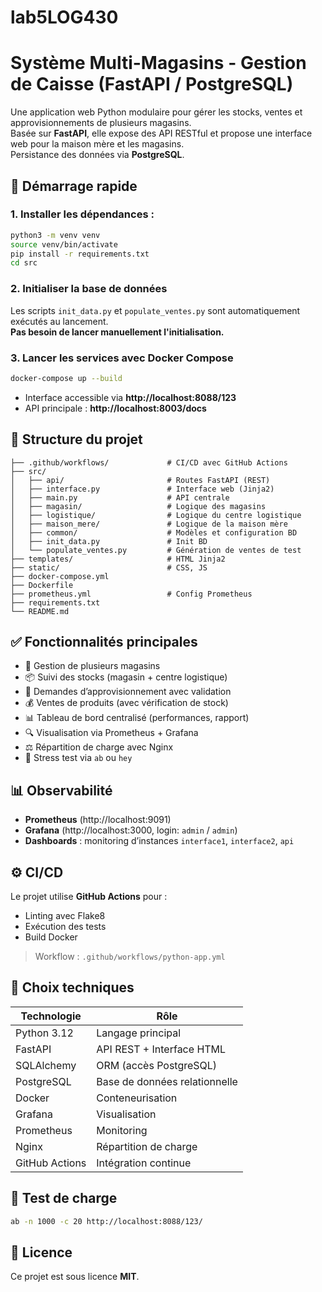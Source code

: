 # lab5LOG430

# Système Multi-Magasins - Gestion de Caisse (FastAPI / PostgreSQL)

Une application web Python modulaire pour gérer les stocks, ventes et approvisionnements de plusieurs magasins.  
Basée sur **FastAPI**, elle expose des API RESTful et propose une interface web pour la maison mère et les magasins.  
Persistance des données via **PostgreSQL**.

## 🚀 Démarrage rapide

### 1. Installer les dépendances :
```bash
python3 -m venv venv
source venv/bin/activate
pip install -r requirements.txt
cd src
```

### 2. Initialiser la base de données
Les scripts `init_data.py` et `populate_ventes.py` sont automatiquement exécutés au lancement.  
**Pas besoin de lancer manuellement l'initialisation.**

### 3. Lancer les services avec Docker Compose
```bash
docker-compose up --build
```

- Interface accessible via **http://localhost:8088/123**
- API principale : **http://localhost:8003/docs**

## 🧱 Structure du projet

```
├── .github/workflows/             # CI/CD avec GitHub Actions
├── src/
│   ├── api/                       # Routes FastAPI (REST)
│   ├── interface.py               # Interface web (Jinja2)
│   ├── main.py                    # API centrale
│   ├── magasin/                   # Logique des magasins
│   ├── logistique/                # Logique du centre logistique
│   ├── maison_mere/               # Logique de la maison mère
│   ├── common/                    # Modèles et configuration BD
│   ├── init_data.py               # Init BD
│   └── populate_ventes.py         # Génération de ventes de test
├── templates/                     # HTML Jinja2
├── static/                        # CSS, JS
├── docker-compose.yml
├── Dockerfile
├── prometheus.yml                 # Config Prometheus
├── requirements.txt
└── README.md
```

## ✅ Fonctionnalités principales

- 🏬 Gestion de plusieurs magasins
- 📦 Suivi des stocks (magasin + centre logistique)
- 🔁 Demandes d’approvisionnement avec validation
- 💰 Ventes de produits (avec vérification de stock)
- 📊 Tableau de bord centralisé (performances, rapport)
- 🔍 Visualisation via Prometheus + Grafana
- ⚖️ Répartition de charge avec Nginx
- 🧪 Stress test via `ab` ou `hey`

## 📊 Observabilité

- **Prometheus** (http://localhost:9091)
- **Grafana** (http://localhost:3000, login: `admin` / `admin`)
- **Dashboards** : monitoring d’instances `interface1`, `interface2`, `api`

## ⚙️ CI/CD

Le projet utilise **GitHub Actions** pour :
- Linting avec Flake8
- Exécution des tests
- Build Docker

> Workflow : `.github/workflows/python-app.yml`

## 🔧 Choix techniques

| Technologie     | Rôle                                |
|----------------|-------------------------------------|
| Python 3.12     | Langage principal                   |
| FastAPI         | API REST + Interface HTML           |
| SQLAlchemy      | ORM (accès PostgreSQL)              |
| PostgreSQL      | Base de données relationnelle       |
| Docker          | Conteneurisation                    |
| Grafana         | Visualisation                       |
| Prometheus      | Monitoring                          |
| Nginx           | Répartition de charge               |
| GitHub Actions  | Intégration continue                |

## 🧪 Test de charge

```bash
ab -n 1000 -c 20 http://localhost:8088/123/
```

## 📝 Licence

Ce projet est sous licence **MIT**.